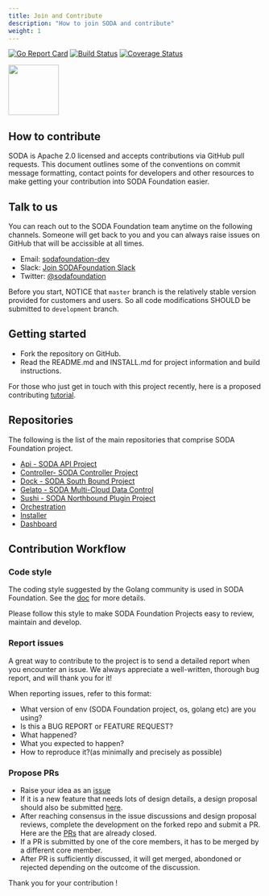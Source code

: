 ```yaml
---
title: Join and Contribute
description: "How to join SODA and contribute"
weight: 1
---
```


[![Go Report Card](https://goreportcard.com/badge/github.com/sodafoundation/api?branch=master)](https://goreportcard.com/report/github.com/sodafoundation/api)
[![Build Status](https://travis-ci.org/sodafoundation/opensds.svg?branch=master)](https://travis-ci.org/sodafoundation/api)
[![Coverage Status](https://coveralls.io/repos/github/sodafoundation/api/badge.svg?branch=master)](https://coveralls.io/github/sodafoundation/api?branch=master)

<img src="https://www.opensds.io/wp-content/uploads/sites/18/2016/11/logo_opensds.png" width="100">


## How to contribute

SODA is Apache 2.0 licensed and accepts contributions via GitHub pull requests. This document outlines some of the conventions on commit message formatting, contact points for developers and other resources to make getting your contribution into SODA Foundation easier.

## Talk to us

You can reach out to the SODA Foundation team anytime on the following channels. Someone will get back to you and you can always raise issues on GitHub that will be accissible at all times.

- Email: [sodafoundation-dev](https://groups.google.com/forum/?hl=en#!forum/opensds-dev)
- Slack: [Join SODAFoundation Slack](https://sodafoundation.io/slack) 
- Twitter: [@sodafoundation](https://twitter.com/sodafoundation)

Before you start, NOTICE that ```master``` branch is the relatively stable version
provided for customers and users. So all code modifications SHOULD be submitted to
```development``` branch.

## Getting started

- Fork the repository on GitHub.
- Read the README.md and INSTALL.md for project information and build instructions.

For those who just get in touch with this project recently, here is a proposed contributing [tutorial](https://github.com/leonwanghui/installation-note/blob/master/opensds_fork_contribute_tutorial.md).

## Repositories

The following is the list of the main repositories that comprise SODA Foundation project.  

- [Api - SODA API Project](https://github.com/sodafoundation/api)
- [Controller- SODA Controller Project](https://github.com/sodafoundation/controller)
- [Dock - SODA South Bound  Project](https://github.com/sodafoundation/dock)
- [Gelato - SODA Multi-Cloud Data Control](https://github.com/sodafoundation/multi-cloud)
- [Sushi - SODA Northbound Plugin Project](https://github.com/sodafoundation/nbp)
- [Orchestration](https://github.com/sodafoundation/orchestration)
- [Installer](https://github.com/sodafoundation/installer)
- [Dashboard](https://github.com/sodafoundation/dashboard)

## Contribution Workflow

### Code style

The coding style suggested by the Golang community is used in SODA Foundation. See the [doc](https://github.com/golang/go/wiki/CodeReviewComments) for more details.

Please follow this style to make SODA Foundation Projects easy to review, maintain and develop.

### Report issues

A great way to contribute to the project is to send a detailed report when you encounter an issue. We always appreciate a well-written, thorough bug report, and will thank you for it!

When reporting issues, refer to this format:

- What version of env (SODA Foundation project, os, golang etc) are you using?
- Is this a BUG REPORT or FEATURE REQUEST?
- What happened?
- What you expected to happen?
- How to reproduce it?(as minimally and precisely as possible)

### Propose PRs

- Raise your idea as an [issue](https://github.com/sodafoundation/api/issues)
- If it is a new feature that needs lots of design details, a design proposal should also be submitted [here](https://github.com/sodafoundation/design-specs/pulls).
- After reaching consensus in the issue discussions and design proposal reviews, complete the development on the forked repo and submit a PR. 
  Here are the [PRs](https://github.com/sodafoundation/api/pulls?q=is%3Apr+is%3Aclosed) that are already closed.
- If a PR is submitted by one of the core members, it has to be merged by a different core member.
- After PR is sufficiently discussed, it will get merged, abondoned or rejected depending on the outcome of the discussion.

Thank you for your contribution !
